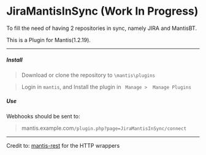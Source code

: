 # JiraMantisInSync (Work In Progress)

To fill the need of having 2 repositories in sync, namely JIRA and MantisBT. 

This is a Plugin for Mantis(1.2.19).
___
##### Install
> Download or clone the repository to ```\mantis\plugins```

>Login in ```mantis```, and Install the plugin in ``` Manage >  Manage Plugins``` 

##### Use
Webhooks should be sent to:
> mantis.example.com```/plugin.php?page=JiraMantisInSync/connect```


___
Credit to: [mantis-rest](https://code.google.com/p/mantis-rest/) for the HTTP wrappers